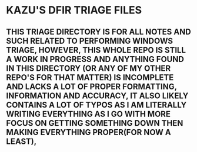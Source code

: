 
# KAZU'S DFIR TRIAGE FILES

## THIS TRIAGE DIRECTORY IS FOR ALL NOTES AND SUCH RELATED TO PERFORMING WINDOWS TRIAGE, HOWEVER, THIS WHOLE REPO IS STILL A WORK IN PROGRESS AND ANYTHING FOUND IN THIS DIRECTORY (OR ANY OF MY OTHER REPO'S FOR THAT MATTER) IS INCOMPLETE AND LACKS A LOT OF PROPER FORMATTING, INFORMATION AND ACCURACY, IT ALSO LIKELY CONTAINS A LOT OF TYPOS AS I AM LITERALLY WRITING EVERYTHING AS I GO WITH MORE FOCUS ON GETTING SOMETHING DOWN THEN MAKING EVERYTHING PROPER(FOR NOW A LEAST), 
